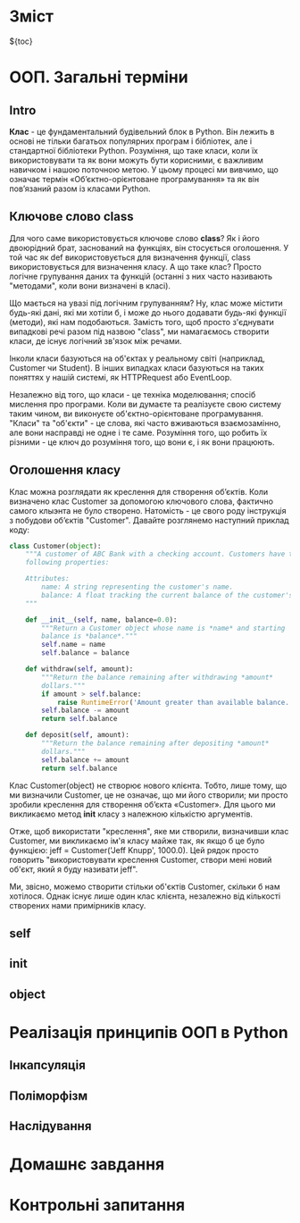# Зміст

${toc}

# ООП. Загальні терміни

## Intro

**Клас** - це фундаментальний будівельний блок в Python. Він лежить в основі не тільки багатьох популярних програм і бібліотек, але і стандартної бібліотеки Python. Розуміння, що таке класи, коли їх використовувати та як вони можуть бути корисними, є важливим навичком і нашою поточною метою. У цьому процесі ми вивчимо, що означає термін «Об’єктно-орієнтоване програмування» та як він пов’язаний разом із класами Python.

## Ключове слово class

Для чого саме використовується ключове слово **class**? Як і його двоюрідний брат, заснований на функціях, він стосується оголошення. У той час як def використовується для визначення функції, class використовується для визначення класу. А що таке клас? Просто логічне групування даних та функцій (останні з них часто називають "методами", коли вони визначені в класі).

Що мається на увазі під логічним групуванням? Ну, клас може містити будь-які дані, які ми хотіли б, і може до нього додавати будь-які функції (методи), які нам подобаються. Замість того, щоб просто з'єднувати випадкові речі разом під назвою "class", ми намагаємось створити класи, де існує логічний зв'язок між речами.

Інколи класи базуються на об'єктах у реальному світі (наприклад, Customer чи Student). В інших випадках класи базуються на таких поняттях у нашій системі, як HTTPRequest або EventLoop.

Незалежно від того, що класи - це техніка моделювання; спосіб мислення про програми. Коли ви думаєте та реалізуєте свою систему таким чином, ви виконуєте об'єктно-орієнтоване програмування. "Класи" та "об'єкти" - це слова, які часто вживаються взаємозамінно, але вони насправді не одне і те саме. Розуміння того, що робить їх різними - це ключ до розуміння того, що вони є, і як вони працюють.

## Оголошення класу

Клас можна розглядати як креслення для створення об’єктів. Коли визначено клас Customer за допомогою ключового слова, фактично самого клыэнта не було створено. Натомість - це свого роду інструкція з побудови об’єктів "Customer". Давайте розглянемо наступний приклад коду:

```py
class Customer(object):
    """A customer of ABC Bank with a checking account. Customers have the
    following properties:

    Attributes:
        name: A string representing the customer's name.
        balance: A float tracking the current balance of the customer's account.
    """

    def __init__(self, name, balance=0.0):
        """Return a Customer object whose name is *name* and starting
        balance is *balance*."""
        self.name = name
        self.balance = balance

    def withdraw(self, amount):
        """Return the balance remaining after withdrawing *amount*
        dollars."""
        if amount > self.balance:
            raise RuntimeError('Amount greater than available balance.')
        self.balance -= amount
        return self.balance

    def deposit(self, amount):
        """Return the balance remaining after depositing *amount*
        dollars."""
        self.balance += amount
        return self.balance
```

Клас Customer(object) не створює нового клієнта. Тобто, лише тому, що ми визначили Customer, це не означає, що ми його створили; ми просто зробили креслення для створення об’єкта «Customer». Для цього ми викликаємо метод __init__ класу з належною кількістю аргументів.

Отже, щоб використати "креслення", яке ми створили, визначивши клас Customer, ми викликаємо ім'я класу майже так, як якщо б це було функцією: jeff = Customer('Jeff Knupp', 1000.0). Цей рядок просто говорить "використовувати креслення Customer, створи мені новий об'єкт, який я буду називати jeff".

Ми, звісно, можемо створити стільки об'єктів Customer, скільки б нам хотілося. Однак існує лише один клас клієнта, незалежно від кількості створених нами примірників класу.

## self

## init

## object

# Реалізація принципів ООП в Python

## Інкапсуляція

## Поліморфізм

## Наслідування

# Домашнє завдання

# Контрольні запитання
